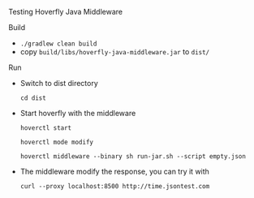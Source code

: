 
Testing Hoverfly Java Middleware


Build

- `./gradlew clean build`
- copy `build/libs/hoverfly-java-middleware.jar` to `dist/`


Run 

- Switch to dist directory

    `cd dist`

- Start hoverfly with the middleware

    `hoverctl start`
    
    `hoverctl mode modify`
    
    `hoverctl middleware --binary sh run-jar.sh --script empty.json`
    
 
- The middleware modify the response, you can try it with
    
    `curl --proxy localhost:8500 http://time.jsontest.com`

